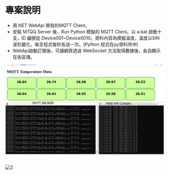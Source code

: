 # 專案說明

 - 用.NET WebApi 開發的MQTT Client。
 - 安裝  MTQQ Server 後，Run Python 模擬的 MQTT Client。以 a.bat 啟動十支，ID 編號從 Device001~Device0010。資料內容為模擬溫度，溫度以SIN波形變化，每支程式每秒各送一次。(Python 程式在py資料夾中)
 - WebApi啟動訂閱後，可讓網頁透過 WebSocket 方法取得數據後，各自顯示在各區塊。

![1](images/Broker_and__webapi_receive.png)
  
![2](webpage_and_py_client.png)
